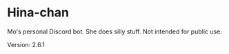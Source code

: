 # Hina-chan

Mo's personal Discord bot. She does silly stuff. Not intended for public use.

Version: 2.6.1

